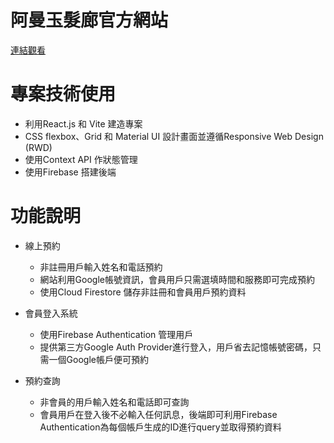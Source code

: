 # 阿曼玉髮廊官方網站

[連結觀看](https://salon-project-tawny.vercel.app/)

# 專案技術使用
* 利用React.js 和 Vite 建造專案
* CSS flexbox、Grid 和 Material UI 設計畫面並遵循Responsive Web Design (RWD)
* 使用Context API 作狀態管理
* 使用Firebase 搭建後端

# 功能說明

* 線上預約
  - 非註冊用戶輸入姓名和電話預約
  - 網站利用Google帳號資訊，會員用戶只需選填時間和服務即可完成預約
  - 使用Cloud Firestore 儲存非註冊和會員用戶預約資料

* 會員登入系統
  - 使用Firebase Authentication 管理用戶
  - 提供第三方Google Auth Provider進行登入，用戶省去記憶帳號密碼，只需一個Google帳戶便可預約

* 預約查詢
  - 非會員的用戶輸入姓名和電話即可查詢
  - 會員用戶在登入後不必輸入任何訊息，後端即可利用Firebase Authentication為每個帳戶生成的ID進行query並取得預約資料
